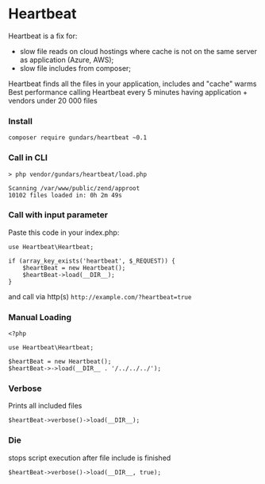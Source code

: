 # Heartbeat
Heartbeat is a fix for:
- slow file reads on cloud hostings where cache is not on the same server as application (Azure, AWS);
- slow file includes from composer;

Heartbeat finds all the files in your application, includes and "cache" warms
Best performance calling Heartbeat every 5 minutes having application + vendors under 20 000 files

### Install
```
composer require gundars/heartbeat ~0.1
```

### Call in CLI 

```
> php vendor/gundars/heartbeat/load.php

Scanning /var/www/public/zend/approot
10102 files loaded in: 0h 2m 49s
```

### Call with input parameter
Paste this code in your index.php:

```
use Heartbeat\Heartbeat;
```
```
if (array_key_exists('heartbeat', $_REQUEST)) {
    $heartBeat = new Heartbeat();
    $heartBeat->load(__DIR__);
}
```
and call via http(s) `http://example.com/?heartbeat=true`

### Manual Loading
```
<?php

use Heartbeat\Heartbeat;

$heartBeat = new Heartbeat();
$heartBeat->->load(__DIR__ . '/../../../');
```

### Verbose
Prints all included files
```
$heartBeat->verbose()->load(__DIR__);
```

### Die
stops script execution after file include is finished
```
$heartBeat->verbose()->load(__DIR__, true);
```
